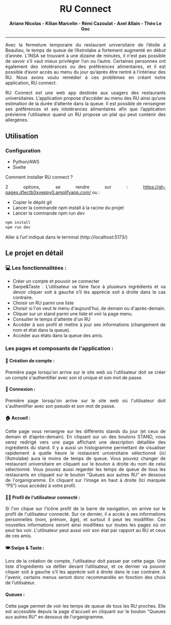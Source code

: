 <h1 align="center">RU Connect</h1>
<h4 align="center">Ariane Nicolas - Kilian Marcelin - Rémi Cazoulat - Axel Allain - Théo Le Goc</h4>

---
<div style='text-align: justify;'>
Avec la fermeture temporaire du restaurant universitaire de l’étoile à Beaulieu, le temps de queue de l’Astrolabe a fortement augmenté en début d’année. L’INSA se trouvant à une dizaine de minutes, il n'est pas possible de savoir s’il vaut mieux privilégier l’un ou l’autre. Certaines personnes ont également des intolérances ou des préférences alimentaires, et il est possible d’avoir accès au menu du jour qu’après être rentré à l’intérieur des RU. Nous avons voulu remédier à ces problèmes en créant notre application, RU connect.

RU Connect est une web app destinée aux usagers des restaurants universitaires. L’application propose d’accéder au menu des RU ainsi qu’une estimation de la durée d’attente dans la queue. Il est possible de renseigner ses  préférences  et ses intolérances alimentaires afin que l’application prévienne l’utilisateur quand un RU propose un plat qui peut contenir des allergènes. 

## Utilisation

### Configuration

- Python/AWS
- Svelte

Comment installer RU connect ?

2 options, se rendre sur : https://gh-pages.d1ectb0xveppy0.amplifyapp.com/ ou :

- Copier le dépôt git   
- Lancer la commande npm install à la racine du projet  
- Lancer la commande npm run dev

```bash
npm install
npm run dev
```

Aller à l’url indiqué dans le terminal (http://localhost:5173/)

## Le projet en détail

### 💻 Les fonctionnalitées :
- Créer un compte et pouvoir se connecter
- Swipe&Taste : L’utilisateur va faire face à plusieurs ingrédients et va devoir cliquer soit à gauche s’il les apprécie soit à droite dans le cas contraire.
- Choisir un RU parmi une liste
- Choisir si l'on veut le menu d'aujourd'hui, de demain ou d'après-demain.
- Cliquer sur un stand parmi une liste et voir la page menu.
- Consulter le temps d'attente d'un RU
- Accéder à son profil et mettre à jour ses informations (changement de nom et état dans la queue).
- Accéder aux états dans la queue des amis.

### Les pages et composants de l'application :

#### 🔄 **Création de compte :**
Première page lorsqu'on arrive sur le site web où l'utilisateur doit se créer un compte s'authentifier avec son id unique et son mot de passe.

#### 🔄 **Connexion :**
Première page lorsqu'on arrive sur le site web où l'utilisateur doit s'authentifier avec son pseudo et son mot de passe.

#### 🏠 **Accueil :**
Cette page vous renseigne sur les différents stands du jour (et ceux de demain et d’après-demain). En cliquant sur un des boutons STAND, vous serez redirigé vers une page affichant une description détaillée des ingrédients du stand.
Il y a aussi un histogramme permettant de visualiser rapidement à quelle heure le restaurant universitaire sélectionné (ici l’Astrolabe) aura le moins de temps de queue. Vous pouvez changer de restaurant universitaire en cliquant sur le bouton à droite du nom de celui sélectionné. Vous pouvez aussi regarder les temps de queue de tous les restaurants en cliquant sur le bouton “Queues aux autres RU” en dessous de l'organigramme. En cliquant sur l’image en haut à droite (Ici marquée “PS”) vous accédez à votre profil.

#### 🙋‍♀️ **Profil de l'utilisateur connecté :**
Si l'on clique sur l'icône profil de la barre de navigation, on arrive sur le profil de l'utilisateur connecté. Sur ce dernier, il a accès à ses informations personnelles (nom, prénom, âge), et surtout il peut les modififier. Ces nouvelles informations seront ainsi modifiées sur toutes les pages où on peut les voir. L'utilisateur peut aussi voir son état par rapport au RU et ceux de ces amis.

#### 🍽 **Swipe & Taste :**
Lors de la création de compte, l'utilisateur doit passer par cette page. Une liste d’ingrédients va défiler devant l’utilisateur, et ce dernier va pouvoir cliquer soit à gauche s’il les apprécie soit à droite dans le cas contraire. A l'avenir, certains menus seront donc recommandés en fonction des choix de l’utilisateur.

####  **Queues :**
Cette page permet de voir les temps de queue de tous les RU proches. Elle est accessible depuis la page d'accueil en cliquant sur le bouton "Queues aux autres RU" en dessous de l'organigramme.
